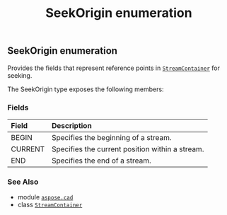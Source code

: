 ﻿---
title: SeekOrigin enumeration
second_title: Aspose.CAD for Python via .NET API References
description: 
type: docs
weight: 850
url: /python-net/aspose.cad/seekorigin/
is_root: false
---

## SeekOrigin enumeration

Provides the fields that represent reference points in [`StreamContainer`](/cad/python-net/aspose.cad/streamcontainer) for seeking.



The SeekOrigin type exposes the following members:

### Fields
| Field | Description |
| :- | :- |
| BEGIN | Specifies the beginning of a stream. |
| CURRENT | Specifies the current position within a stream. |
| END | Specifies the end of a stream. |



### See Also
* module [`aspose.cad`](..)
* class [`StreamContainer`](/cad/python-net/aspose.cad/streamcontainer)
